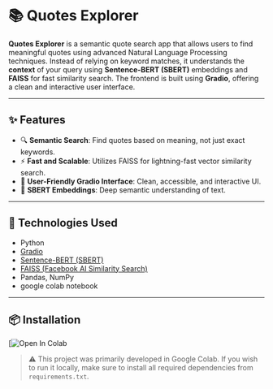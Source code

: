 # 📚 Quotes Explorer

**Quotes Explorer** is a semantic quote search app that allows users to find meaningful quotes using advanced Natural Language Processing techniques. Instead of relying on keyword matches, it understands the **context** of your query using **Sentence-BERT (SBERT)** embeddings and **FAISS** for fast similarity search. The frontend is built using **Gradio**, offering a clean and interactive user interface.

---

## ✨ Features

- 🔍 **Semantic Search**: Find quotes based on meaning, not just exact keywords.
- ⚡ **Fast and Scalable**: Utilizes FAISS for lightning-fast vector similarity search.
- 💬 **User-Friendly Gradio Interface**: Clean, accessible, and interactive UI.
- 🧠 **SBERT Embeddings**: Deep semantic understanding of text.

---

## 🚀 Technologies Used

- Python
- [Gradio](https://gradio.app/)
- [Sentence-BERT (SBERT)](https://www.sbert.net/)
- [FAISS (Facebook AI Similarity Search)](https://github.com/facebookresearch/faiss)
- Pandas, NumPy
- google colab notebook

---

## 📦 Installation

[![Open In Colab]([https://colab.research.google.com/assets/colab-badge.svg](https://colab.research.google.com/drive/1WkD19hC3M_fyL_-tamfNtZx5A_qX5ok7?usp=sharing))
> ⚠️ This project was primarily developed in Google Colab. If you wish to run it locally, make sure to install all required dependencies from `requirements.txt`.



